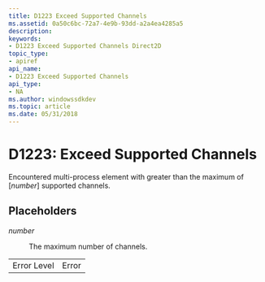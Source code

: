 ```yaml
---
title: D1223 Exceed Supported Channels
ms.assetid: 0a50c6bc-72a7-4e9b-93dd-a2a4ea4285a5
description: 
keywords:
- D1223 Exceed Supported Channels Direct2D
topic_type:
- apiref
api_name:
- D1223 Exceed Supported Channels
api_type:
- NA
ms.author: windowssdkdev
ms.topic: article
ms.date: 05/31/2018
---
```


# D1223: Exceed Supported Channels

Encountered multi-process element with greater than the maximum of \[*number*\] supported channels.

## Placeholders

<dl> <dt>

<span id="number"></span><span id="NUMBER"></span>*number*
</dt> <dd>

The maximum number of channels.

</dd> </dl> 

|             |       |
|-------------|-------|
| Error Level | Error |



 

 

 




